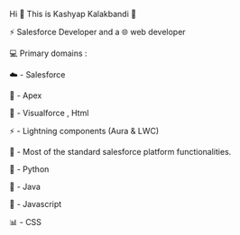 Hi :wave:    This is Kashyap Kalakbandi :wolf:

:zap: Salesforce Developer and a :globe_with_meridians: web developer

:computer: Primary domains :  

:cloud: - Salesforce 


:rocket: - Apex 
         
          
:page_facing_up: - Visualforce , Html
          
          
:zap: - Lightning components (Aura & LWC) 
          
          
:nut_and_bolt: - Most of the standard salesforce platform functionalities.


:snake: - Python


:rocket: - Java 


:page_with_curl: - Javascript 


:bar_chart: - CSS
          

